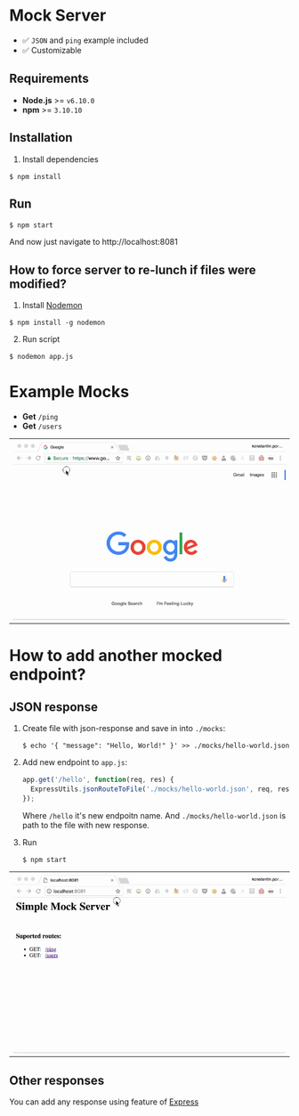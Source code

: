 # Mock Server

- ✅ `JSON` and `ping` example included 
- ✅ Customizable 

## Requirements

- **Node.js** >= `v6.10.0`
- **npm** >= `3.10.10`

## Installation

1. Install dependencies

  ```
  $ npm install
  ```

## Run

```terminal
$ npm start
```

And now just navigate to http://localhost:8081

## How to force server to re-lunch if files were modified?

1. Install [Nodemon](https://github.com/remy/nodemon)
  
  ```terminal
  $ npm install -g nodemon
  ```

2. Run script

  ```terminal
  $ nodemon app.js
  ```

# Example Mocks

- **Get** `/ping`
- **Get** `/users`

| |
|---|
| ![](./documentation/Mock-Server-Demo.gif) |

# How to add another mocked endpoint?

## JSON response

1. Create file with json-response and save in into `./mocks`:  

    ```terminal
    $ echo '{ "message": "Hello, World!" }' >> ./mocks/hello-world.json
    ```

2. Add new endpoint to `app.js`:
    
    ```js
    app.get('/hello', function(req, res) {
      ExpressUtils.jsonRouteToFile('./mocks/hello-world.json', req, res);
    });
    ```  
    
    Where `/hello` it's new endpoitn name.
    And `./mocks/hello-world.json` is path to the file with new response.

3. Run  

    ```terminal
    $ npm start
    ```

| |
|---|
| ![](./documentation/Mock-Server-Demo-new-endpoint.gif) |

## Other responses

You can add any response using feature of [Express](http://expressjs.com/en/starter/hello-world.html)
